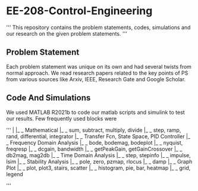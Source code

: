 # EE-208-Control-Engineering

'''
This repository contains the problem statements, codes, simulations and our research on the given problem statements.
'''

## Problem Statement

Each problem statement was unique on its own and had several twists from normal approach. We read research papers related to the key points of PS from various sources like Arxiv, IEEE, Research Gate and Google Scholar.

## Code And Simulations

We used MATLAB R2021b to code our matlab scripts and simulink to test our results. Few frequently used blocks were

'''
|
|_ _ Mathematical
        |_ _ sum, subtract, multiply, divide
        |_ _ step, ramp, rand, differential, integrator
        |_ _ Transfer Fcn, State Space, PID Controller
|_ _ Frequency Domain Analysis
        |_ _ bode, bodemag, bodeplot
        |_ _ nyquist, freqresp
        |_ _ dcgain, bandwidth
        |_ _ getPeakGain, getGainCrossover
        |_ _ db2mag, mag2db
|_ _ Time Domain Analysis
        |_ _ step, stepinfo
        |_ _ impulse, lsim
|_ _ Stability Analysis
        |_ _ pole, zero, pzmap, rlocus
        |_ _ damp
|_ _ Graph Plot
        |_ _ plot, plot3, stairs, scatter
        |_ _ histogram, pie, bar, heatmap
        |_ _ grid, legend
                
'''
